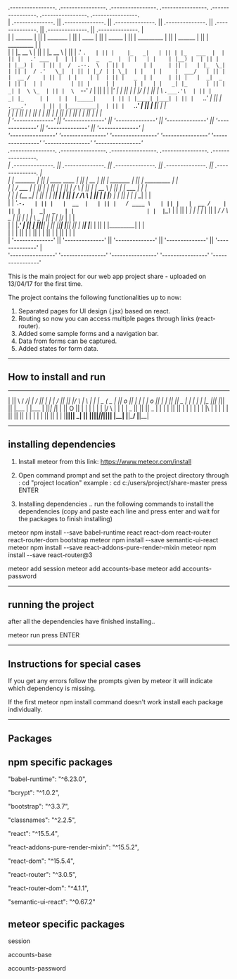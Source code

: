 
 .----------------.  .----------------.  .----------------.  .----------------.  .----------------.  .----------------.  .----------------.   
| .--------------. || .--------------. || .--------------. || .--------------. || .--------------. || .--------------. || .--------------. |  
| |   ______     | || |  _______     | || |     ____     | || |     _____    | || |  _________   | || |     ______   | || |  _________   | |  
| |  |_   __ \   | || | |_   __ \    | || |   .'    `.   | || |    |_   _|   | || | |_   ___  |  | || |   .' ___  |  | || | |  _   _  |  | |  
| |    | |__) |  | || |   | |__) |   | || |  /  .--.  \  | || |      | |     | || |   | |_  \_|  | || |  / .'   \_|  | || | |_/ | | \_|  | |  
| |    |  ___/   | || |   |  __ /    | || |  | |    | |  | || |   _  | |     | || |   |  _|  _   | || |  | |         | || |     | |      | |  
| |   _| |_      | || |  _| |  \ \_  | || |  \  `--'  /  | || |  | |_' |     | || |  _| |___/ |  | || |  \ `.___.'\  | || |    _| |_     | |  
| |  |_____|     | || | |____| |___| | || |   `.____.'   | || |  `.___.'     | || | |_________|  | || |   `._____.'  | || |   |_____|    | |  
| |              | || |              | || |              | || |              | || |              | || |              | || |              | |  
| '--------------' || '--------------' || '--------------' || '--------------' || '--------------' || '--------------' || '--------------' |  
 '----------------'  '----------------'  '----------------'  '----------------'  '----------------'  '----------------'  '----------------'   
                     .----------------.  .----------------.  .----------------.  .----------------.  .----------------.                       
                    | .--------------. || .--------------. || .--------------. || .--------------. || .--------------. |                      
                    | |    _______   | || |  ____  ____  | || |      __      | || |  _______     | || |  _________   | |                      
                    | |   /  ___  |  | || | |_   ||   _| | || |     /  \     | || | |_   __ \    | || | |_   ___  |  | |                      
                    | |  |  (__ \_|  | || |   | |__| |   | || |    / /\ \    | || |   | |__) |   | || |   | |_  \_|  | |                      
                    | |   '.___`-.   | || |   |  __  |   | || |   / ____ \   | || |   |  __ /    | || |   |  _|  _   | |                      
                    | |  |`\____) |  | || |  _| |  | |_  | || | _/ /    \ \_ | || |  _| |  \ \_  | || |  _| |___/ |  | |                      
                    | |  |_______.'  | || | |____||____| | || ||____|  |____|| || | |____| |___| | || | |_________|  | |                      
                    | |              | || |              | || |              | || |              | || |              | |                      
                    | '--------------' || '--------------' || '--------------' || '--------------' || '--------------' |                      
                     '----------------'  '----------------'  '----------------'  '----------------'  '----------------'                       



This is the main project for our web app project share - uploaded on 13/04/17 for the first time.

The project contains the following functionalities up to now:

1. Separated pages for UI design (.jsx) based on react.
2. Routing so now you can access multiple pages through links (react-router).
3. Added some sample forms and a navigation bar. 
4. Data from forms can be captured.
5. Added states for form data.

----------------------------------------------------------------------
How to install and run 
----------------------------------------------------------------------
 ____  ____   _____ ______   ____  _      _       ____  ______  ____  ___   ____  
|    ||    \ / ___/|      | /    || |    | |     /    ||      ||    |/   \ |    \ 
 |  | |  _  (   \_ |      ||  o  || |    | |    |  o  ||      | |  ||     ||  _  |
 |  | |  |  |\__  ||_|  |_||     || |___ | |___ |     ||_|  |_| |  ||  O  ||  |  |
 |  | |  |  |/  \ |  |  |  |  _  ||     ||     ||  _  |  |  |   |  ||     ||  |  |
 |  | |  |  |\    |  |  |  |  |  ||     ||     ||  |  |  |  |   |  ||     ||  |  |
|____||__|__| \___|  |__|  |__|__||_____||_____||__|__|  |__|  |____|\___/ |__|__|
                                                                                  

------------------------------------------------------
installing dependencies
------------------------------------------------------
1. Install meteor from this link: https://www.meteor.com/install

2. Open command prompt and set the path to the project directory
through : cd "project location" 
example : cd c:/users/project/share-master 
press ENTER 

3. Installing dependencies ..
run the following commands to install the dependencies 
(copy and paste each line and press enter and wait for the packages to finish installing) 

meteor npm install --save babel-runtime react react-dom react-router react-router-dom bootstrap
meteor npm install --save semantic-ui-react
meteor npm install --save react-addons-pure-render-mixin 
meteor npm install --save react-router@3

meteor add session
meteor add accounts-base
meteor add accounts-password

------------------------------------------------------
running the project
------------------------------------------------------
after all the dependencies have finished installing..

meteor run
press ENTER

-------------------------------------------------------
Instructions for special cases 
-------------------------------------------------------
If you get any errors follow the prompts given by meteor it will indicate which dependency
is missing. 

If the first meteor npm install command doesn't work install each package individually.


-------------------------------------------------------------------------------------------
Packages
-------------------------------------------------------------------------------------------

npm specific packages
-------------------------
"babel-runtime": "^6.23.0",
    
"bcrypt": "^1.0.2",
    
"bootstrap": "^3.3.7",
    
"classnames": "^2.2.5",
    
"react": "^15.5.4",
    
"react-addons-pure-render-mixin": "^15.5.2",
    
"react-dom": "^15.5.4",
    
"react-router": "^3.0.5",
    
"react-router-dom": "^4.1.1",
    
"semantic-ui-react": "^0.67.2"


meteor specific packages 
--------------------------
session
 
accounts-base

accounts-password
